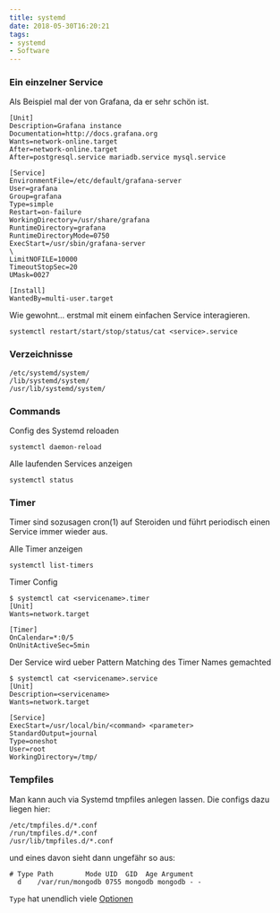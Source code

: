 ```yaml
---
title: systemd
date: 2018-05-30T16:20:21
tags:
- systemd
- Software
---
```


### Ein einzelner Service

Als Beispiel mal der von Grafana, da er sehr schön ist.

```
[Unit]
Description=Grafana instance
Documentation=http://docs.grafana.org
Wants=network-online.target
After=network-online.target
After=postgresql.service mariadb.service mysql.service

[Service]
EnvironmentFile=/etc/default/grafana-server
User=grafana
Group=grafana
Type=simple
Restart=on-failure
WorkingDirectory=/usr/share/grafana
RuntimeDirectory=grafana
RuntimeDirectoryMode=0750
ExecStart=/usr/sbin/grafana-server                                                  \
LimitNOFILE=10000
TimeoutStopSec=20
UMask=0027

[Install]
WantedBy=multi-user.target
```

Wie gewohnt... erstmal mit einem einfachen Service interagieren.

```
systemctl restart/start/stop/status/cat <service>.service
```

### Verzeichnisse

```
/etc/systemd/system/
/lib/systemd/system/
/usr/lib/systemd/system/
```

### Commands

Config des Systemd reloaden

```
systemctl daemon-reload
```

Alle laufenden Services anzeigen

```
systemctl status
```

### Timer

Timer sind sozusagen cron(1) auf Steroiden und führt periodisch einen Service
immer wieder aus.

Alle Timer anzeigen

```
systemctl list-timers
```

Timer Config

```
$ systemctl cat <servicename>.timer
[Unit]
Wants=network.target

[Timer]
OnCalendar=*:0/5
OnUnitActiveSec=5min
```

Der Service wird ueber Pattern Matching des Timer Names gemachted

```
$ systemctl cat <servicename>.service
[Unit]
Description=<servicename>
Wants=network.target

[Service]
ExecStart=/usr/local/bin/<command> <parameter>
StandardOutput=journal
Type=oneshot
User=root
WorkingDirectory=/tmp/
```

### Tempfiles

Man kann auch via Systemd tmpfiles anlegen lassen. Die configs dazu liegen
hier:

```
/etc/tmpfiles.d/*.conf
/run/tmpfiles.d/*.conf
/usr/lib/tmpfiles.d/*.conf
```

und eines davon sieht dann ungefähr so aus:

```
# Type Path        Mode UID  GID  Age Argument
  d    /var/run/mongodb 0755 mongodb mongodb - -
```

`Type` hat unendlich viele
[Optionen](https://www.freedesktop.org/software/systemd/man/tmpfiles.d.html)
